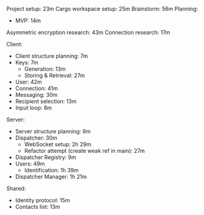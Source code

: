Project setup: 23m
Cargo workspace setup: 25m
Brainstorm: 56m
Planning:
- MVP: 14m

Asymmetric encryption research: 43m
Connection research: 17m

Client:
- Client structure planning: 7m
- Keys: 7m
    - Generation: 13m
    - Storing & Retrieval: 27m
- User: 42m
- Connection: 41m
- Messaging: 30m
- Recipient selection: 13m
- Input loop: 8m

Server:
- Server structure planning: 9m
- Dispatcher: 30m
    - WebSocket setup: 2h 29m
    - Refactor attempt (create weak ref in main): 27m
- Dispatcher Registry: 9m
- Users: 49m
    - Identification: 1h 39m
- Dispatcher Manager: 1h 21m

Shared:
- Identity protocol: 15m
- Contacts list: 13m
